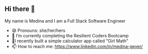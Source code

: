 ## Hi there 👋

My name is Medina and I am a Full Stack Software Engineer

- 😄 Pronouns: she/her/hers
- 🌱 I’m currently completing the Resilient Coders Bootcamp
- 👾I recently built a simple calculator app called "Girl Math"
- 📫 How to reach me: https://www.linkedin.com/in/medina-geyer/ 


<!--
**medinag-codes/medinag-codes** is a ✨ _special_ ✨ repository because its `README.md` (this file) appears on your GitHub profile.

Here are some ideas to get you started:

- 🔭 I’m currently working on ...
- 🌱 I’m currently learning ...
- 👯 I’m looking to collaborate on ...
- 🤔 I’m looking for help with ...
- 💬 Ask me about ...
- 📫 How to reach me: ...
- 😄 Pronouns: ...
- ⚡ Fun fact: ...
-->
